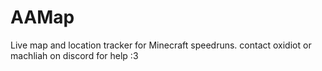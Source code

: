 # AAMap
Live map and location tracker for Minecraft speedruns. 
contact oxidiot or machliah on discord for help
:3